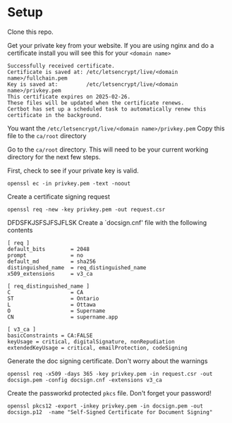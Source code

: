 # Setup

Clone this repo. 

Get your private key from your website. If you are using nginx and do a certificate install you will see this for your `<domain name>`

```
Successfully received certificate.
Certificate is saved at: /etc/letsencrypt/live/<domain name>/fullchain.pem
Key is saved at:         /etc/letsencrypt/live/<domain name>/privkey.pem
This certificate expires on 2025-02-26.
These files will be updated when the certificate renews.
Certbot has set up a scheduled task to automatically renew this certificate in the background.
```
You want the ```/etc/letsencrypt/live/<domain name>/privkey.pem```
Copy this file to the `ca/root` directory

Go to the `ca/root` directory. This will need to be your current working directory for the next few steps.


First, check to see if your private key is valid.
```
openssl ec -in privkey.pem -text -noout
```
Create a certificate signing request
```
openssl req -new -key privkey.pem -out request.csr
```
DFDSFKJSFSJFSJFLSK
Create a `docsign.cnf' file with the following contents

```
[ req ]
default_bits        = 2048
prompt              = no
default_md          = sha256
distinguished_name  = req_distinguished_name
x509_extensions     = v3_ca

[ req_distinguished_name ]
C                   = CA
ST                  = Ontario
L                   = Ottawa
O                   = Supername
CN                  = supername.app

[ v3_ca ]
basicConstraints = CA:FALSE
keyUsage = critical, digitalSignature, nonRepudiation
extendedKeyUsage = critical, emailProtection, codeSigning
```

Generate the doc signing certificate. Don't worry about the warnings

```
openssl req -x509 -days 365 -key privkey.pem -in request.csr -out docsign.pem -config docsign.cnf -extensions v3_ca
```

Create the passworkd protected `pkcs` file. Don't forget your password!
```
openssl pkcs12 -export -inkey privkey.pem -in docsign.pem -out docsign.p12  -name "Self-Signed Certificate for Document Signing"
```